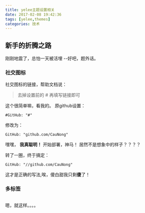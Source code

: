 ```yaml
---
title: yelee主题设置相关
date: 2017-02-08 19:42:36
tags: [yelee,themes] 
categories: 技术
---
```


## 新手的折腾之路

刚刚地震了，总怕一天被活埋 --好吧，题外话。

### 社交图标
社交图标的链接，帮助文档说：

>去掉设置前的 # 再填写链接即可

这个很简单嘛，看我的。
原github设置：
    
    #GitHub: "#"
<!--more-->

修改为：
    
    GitHub: "github.com/CauNong"

嘿嘿， **我真聪明！** 开始部署，神马！ 居然不是想象中的样子？？？？

转了一圈，终于搞定：

    GitHub: "//github.com/CauNong"

这才是正确的写法,唉，傻白甜我只剩**傻**了！

### 多标签

```[tag1,tag2]    
```
嗯，就这样。。。。

